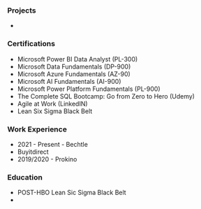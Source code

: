 ### Projects
- 

### Certifications
- Microsoft Power BI Data Analyst (PL-300)
- Microsoft Data Fundamentals (DP-900)
- Microsoft Azure Fundamentals (AZ-90)
- Microsoft AI Fundamentals (AI-900)
- Microsoft Power Platform Fundamentals (PL-900)
- The Complete SQL Bootcamp: Go from Zero to Hero (Udemy)
- Agile at Work (LinkedIN)
- Lean Six Sigma Black Belt


### Work Experience
- 2021 - Present - Bechtle
- Buyitdirect
- 2019/2020 - Prokino

### Education
- POST-HBO Lean Sic Sigma Black Belt
- 
